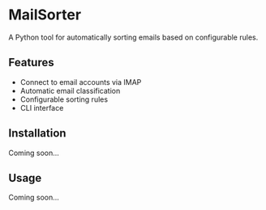 # MailSorter

A Python tool for automatically sorting emails based on configurable rules.

## Features
- Connect to email accounts via IMAP
- Automatic email classification
- Configurable sorting rules
- CLI interface

## Installation
Coming soon...

## Usage
Coming soon...